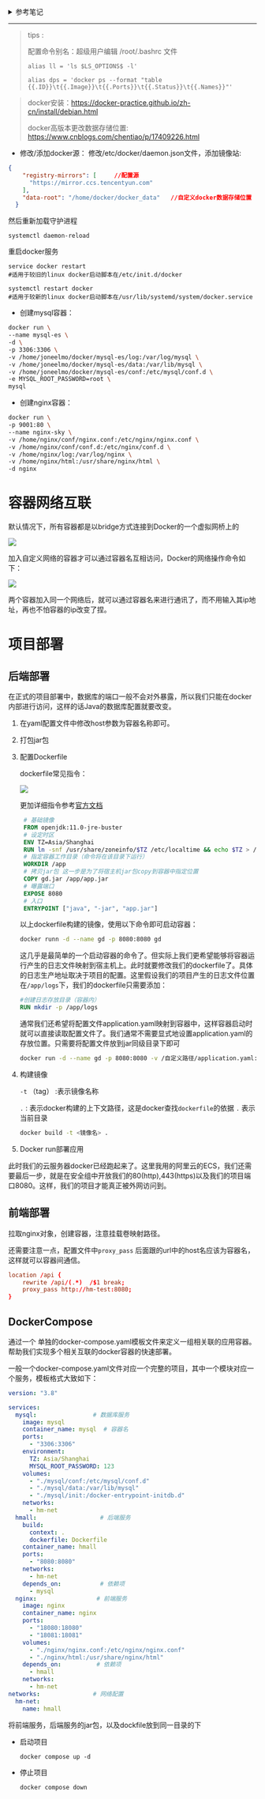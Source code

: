 <details>
    <summary>参考笔记</summary>

## 12、创建docker镜像

### 1、创建Dockerfile

创建一个文件名为Dockerfile的文件，这个文件是没有后缀名的

```dockerfile
# 基础镜像
FROM openjdk:11.0-jre-buster
# 设定时区
ENV TZ=Asia/Shanghai
RUN ln -snf /usr/share/zoneinfo/$TZ /etc/localtime && echo $TZ > /etc/timezone
# 拷贝jar包
COPY hm-service.jar /app.jar
# 入口
ENTRYPOINT ["java", "-jar", "/app.jar"]
```

### 2、上传jar

上传我们准备好的springboot打好的包，在把Dockerfile上传到相同的目录下，注意，目录里不要有其它的文件。

![img](img/030.png)

### 3、执行命令

进入Dockerfile所在的目录中，执行命令

docker build -t 镜像名字（自己取的，不能有大写字母）:标签（可以省略，省略代表的是latest） 目录（用.，代表当前目录)

docker build -t testspringboot . 

![img](img/031.png)

-t：是给镜像添加一个标签

目录是Dockerfile所在目录

### 4、启动

docker run --name tsb -p 8898:8898 -d testspringboot

访问测试，测试地址：http://172.19.186.149:8898/start/test
</details>



---

> tips :
>
> 配置命令别名：超级用户编辑 /root/.bashrc 文件 
>
>  `alias ll = 'ls $LS_OPTIONS$ -l'`   
>
> `alias dps = 'docker ps --format "table {{.ID}}\t{{.Image}}\t{{.Ports}}\t{{.Status}}\t{{.Names}}"'`


> docker安装：https://docker-practice.github.io/zh-cn/install/debian.html
> 
> docker高版本更改数据存储位置: https://www.cnblogs.com/chentiao/p/17409226.html

 - 修改/添加docker源： 修改/etc/docker/daemon.json文件，添加镜像站:
 
```json
{
    "registry-mirrors": [     //配置源
      "https://mirror.ccs.tencentyun.com"
    ],
    "data-root": "/home/docker/docker_data"   //自定义docker数据存储位置
  }
```
然后重新加载守护进程
```shell
systemctl daemon-reload
```

重启docker服务
```shell
service docker restart 
#适用于较旧的linux docker启动脚本在/etc/init.d/docker
```
```shell
systemctl restart docker 
#适用于较新的linux docker启动脚本在/usr/lib/systemd/system/docker.service
```


- 创建mysql容器：
```bash
docker run \
--name mysql-es \
-d \
-p 3306:3306 \
-v /home/joneelmo/docker/mysql-es/log:/var/log/mysql \
-v /home/joneelmo/docker/mysql-es/data:/var/lib/mysql \
-v /home/joneelmo/docker/mysql-es/conf:/etc/mysql/conf.d \
-e MYSQL_ROOT_PASSWORD=root \
mysql
```

- 创建nginx容器：
```bash
docker run \
-p 9001:80 \
--name nginx-sky \
-v /home/nginx/conf/nginx.conf:/etc/nginx/nginx.conf \
-v /home/nginx/conf/conf.d:/etc/nginx/conf.d \
-v /home/nginx/log:/var/log/nginx \
-v /home/nginx/html:/usr/share/nginx/html \
-d nginx
```

# 容器网络互联

默认情况下，所有容器都是以bridge方式连接到Docker的一个虚拟网桥上的

![](img/2023-12-13_18-18.png)



加入自定义网络的容器才可以通过容器名互相访问，Docker的网络操作命令如下：

![](img/2023-12-13_18-19.png)

两个容器加入同一个网络后，就可以通过容器名来进行通讯了，而不用输入其ip地址，再也不怕容器的ip改变了捏。

# 项目部署

## 后端部署

在正式的项目部署中，数据库的端口一般不会对外暴露，所以我们只能在docker内部进行访问，这样的话Java的数据库配置就要改变。

1. 在yaml配置文件中修改host参数为容器名称即可。

2. 打包jar包

3. 配置Dockerfile

   dockerfile常见指令：

   ![](img/2023-12-15_23-51.png)

   更加详细指令参考[官方文档](https://docs.docker.com/engine/reference/builder/)

   ```dockerfile
    # 基础镜像
    FROM openjdk:11.0-jre-buster
    # 设定时区
    ENV TZ=Asia/Shanghai
    RUN ln -snf /usr/share/zoneinfo/$TZ /etc/localtime && echo $TZ > /etc/timezone
    # 指定容器工作目录（命令将在该目录下运行）
    WORKDIR /app
    # 拷贝jar包 这一步是为了将宿主机jar包copy到容器中指定位置
    COPY gd.jar /app/app.jar
    # 曝露端口
    EXPOSE 8080
    # 入口
    ENTRYPOINT ["java", "-jar", "app.jar"]
   ```
    以上dockerfile构建的镜像，使用以下命令即可启动容器：
    ```bash
    docker runn -d --name gd -p 8080:8080 gd 
    ```
    这几乎是最简单的一个启动容器的命令了。但实际上我们更希望能够将容器运行产生的日志文件映射到宿主机上。此时就要修改我们的dockerfile了。具体的日志生产地址取决于项目的配置。这里假设我们的项目产生的日志文件位置在`/app/logs`下，我们的dockerfile只需要添加：
    ```dockerfile
    #创建日志存放目录（容器内）
    RUN mkdir -p /app/logs
    ```
    通常我们还希望将配置文件application.yaml映射到容器中，这样容器启动时就可以直接读取配置文件了。我们通常不需要显式地设置application.yaml的存放位置。只需要将配置文件放到jar同级目录下即可
    ```bash
    docker run -d --name gd -p 8080:8080 -v /自定义路径/application.yaml:/app/application.yaml -v /自定义路径/logs/:/app/logs/ gd
    ```

4. 构建镜像

   `-t`  （tag） :表示镜像名称

   `.`   : 表示docker构建的上下文路径，这是docker查找`dockerfile`的依据    `.` 表示当前目录

   ```bash
   docker build -t <镜像名> . 
   ```

5. Docker run部署应用

此时我们的云服务器docker已经跑起来了。这里我用的阿里云的ECS，我们还需要最后一步，就是在安全组中开放我们的80(http),443(https)以及我们的项目端口8080。这样，我们的项目才能真正被外网访问到。

## 前端部署

拉取nginx对象，创建容器，注意挂载卷映射路径。

还需要注意一点，配置文件中`proxy_pass` 后面跟的url中的host名应该为容器名，这样就可以容器间通信。

```conf
location /api {
    rewrite /api/(.*)  /$1 break;
    proxy_pass http://hm-test:8080;  
}
```

## DockerCompose

通过一个 单独的docker-compose.yaml模板文件来定义一组相关联的应用容器。帮助我们实现多个相关互联的docker容器的快速部署。

一般一个docker-compose.yaml文件对应一个完整的项目，其中一个模块对应一个服务，模板格式大致如下：

```yaml
version: "3.8"

services:
  mysql:                # 数据库服务
    image: mysql
    container_name: mysql  # 容器名
    ports:
      - "3306:3306"
    environment:
      TZ: Asia/Shanghai
      MYSQL_ROOT_PASSWORD: 123
    volumes:
      - "./mysql/conf:/etc/mysql/conf.d"
      - "./mysql/data:/var/lib/mysql"
      - "./mysql/init:/docker-entrypoint-initdb.d"
    networks:
      - hm-net
  hmall:                  # 后端服务
    build: 
      context: .
      dockerfile: Dockerfile
    container_name: hmall
    ports:
      - "8080:8080"
    networks:
      - hm-net
    depends_on:           # 依赖项
      - mysql
  nginx:                 # 前端服务
    image: nginx
    container_name: nginx
    ports:
      - "18080:18080"
      - "18081:18081"
    volumes:
      - "./nginx/nginx.conf:/etc/nginx/nginx.conf"
      - "./nginx/html:/usr/share/nginx/html"
    depends_on:          # 依赖项
      - hmall
    networks:
      - hm-net
networks:               # 网络配置
  hm-net:
    name: hmall  
```



将前端服务，后端服务的jar包，以及dockfile放到同一目录的下

- 启动项目

  ```shell
  docker compose up -d
  ```
- 停止项目

  ```shell
  docker compose down
  ```